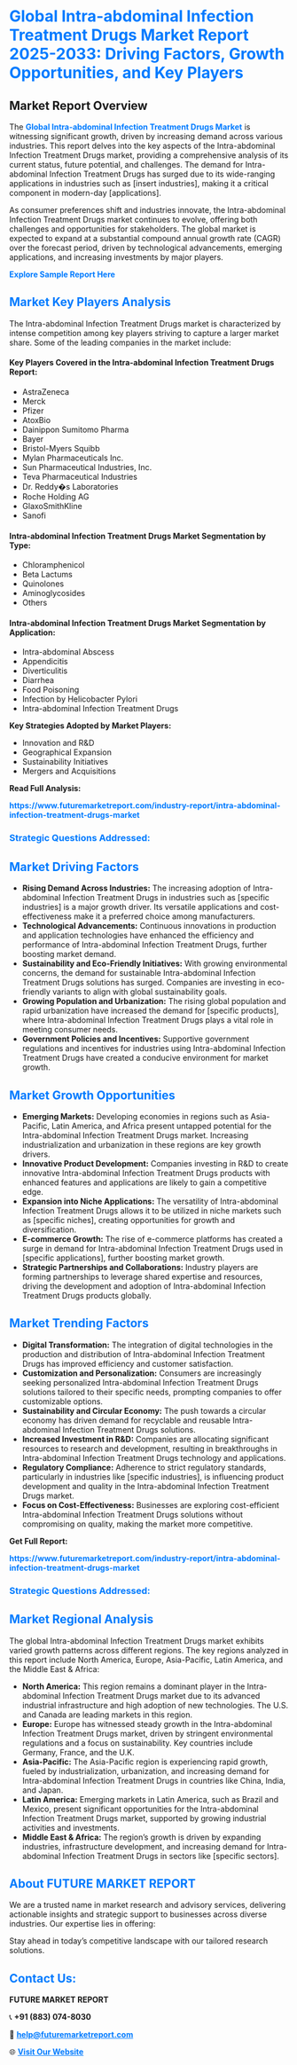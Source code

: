 <h1 style="color: #007BFF;">Global Intra-abdominal Infection Treatment Drugs Market Report 2025-2033: Driving Factors, Growth Opportunities, and Key Players</h1>

<section id="overview">
<h2>Market Report Overview</h2>
<p>The <a href="https://www.futuremarketreport.com/industry-report/intra-abdominal-infection-treatment-drugs-market" style="color: #007BFF; text-decoration: none;"><strong>Global Intra-abdominal Infection Treatment Drugs Market</strong></a> is witnessing significant growth, driven by increasing demand across various industries. This report delves into the key aspects of the Intra-abdominal Infection Treatment Drugs market, providing a comprehensive analysis of its current status, future potential, and challenges. The demand for Intra-abdominal Infection Treatment Drugs has surged due to its wide-ranging applications in industries such as [insert industries], making it a critical component in modern-day [applications].</p>
<p>As consumer preferences shift and industries innovate, the Intra-abdominal Infection Treatment Drugs market continues to evolve, offering both challenges and opportunities for stakeholders. The global market is expected to expand at a substantial compound annual growth rate (CAGR) over the forecast period, driven by technological advancements, emerging applications, and increasing investments by major players.</p>
</section>

<section id="overview">
<p><a href="https://www.futuremarketreport.com/request-sample/reportId=127417" style="color: #007BFF; text-decoration: none;"><strong>Explore Sample Report Here</strong></a></p>
</section>

<section id="key-players">
<h2 style="color: #007BFF;">Market Key Players Analysis</h2>
<p>The Intra-abdominal Infection Treatment Drugs market is characterized by intense competition among key players striving to capture a larger market share. Some of the leading companies in the market include:</p>
<h4>Key Players Covered in the Intra-abdominal Infection Treatment Drugs Report:</h4>
<ul><li>AstraZeneca</li><li>Merck</li><li>Pfizer</li><li>AtoxBio</li><li>Dainippon Sumitomo Pharma</li><li>Bayer</li><li>Bristol-Myers Squibb</li><li>Mylan Pharmaceuticals Inc.</li><li>Sun Pharmaceutical Industries, Inc.</li><li>Teva Pharmaceutical Industries</li><li>Dr. Reddy�s Laboratories</li><li>Roche Holding AG</li><li>GlaxoSmithKline</li><li>Sanofi</li></ul>
<h4>Intra-abdominal Infection Treatment Drugs Market Segmentation by Type:</h4>
<ul><li>Chloramphenicol</li><li>Beta Lactums</li><li>Quinolones</li><li>Aminoglycosides</li><li>Others</li></ul>

<h4>Intra-abdominal Infection Treatment Drugs Market Segmentation by Application:</h4>
<ul><li>Intra-abdominal Abscess</li><li>Appendicitis</li><li>Diverticulitis</li><li>Diarrhea</li><li>Food Poisoning</li><li>Infection by Helicobacter Pylori</li><li>Intra-abdominal Infection Treatment Drugs</li></ul>
<p><strong>Key Strategies Adopted by Market Players:</strong></p>
<ul>
<li>Innovation and R&D</li>
<li>Geographical Expansion</li>
<li>Sustainability Initiatives</li>
<li>Mergers and Acquisitions</li>
</ul>
</section>

<section>
<p><strong>Read Full Analysis: </strong></p><a href="https://www.futuremarketreport.com/industry-report/intra-abdominal-infection-treatment-drugs-market" style="color: #007BFF; text-decoration: none;"><strong>https://www.futuremarketreport.com/industry-report/intra-abdominal-infection-treatment-drugs-market</strong></a>
<h3 style="color: #007BFF;">Strategic Questions Addressed:</h3>
</section>

<section id="driving-factors">
<h2 style="color: #007BFF;">Market Driving Factors</h2>
<ul>
<li><strong>Rising Demand Across Industries:</strong> The increasing adoption of Intra-abdominal Infection Treatment Drugs in industries such as [specific industries] is a major growth driver. Its versatile applications and cost-effectiveness make it a preferred choice among manufacturers.</li>
<li><strong>Technological Advancements:</strong> Continuous innovations in production and application technologies have enhanced the efficiency and performance of Intra-abdominal Infection Treatment Drugs, further boosting market demand.</li>
<li><strong>Sustainability and Eco-Friendly Initiatives:</strong> With growing environmental concerns, the demand for sustainable Intra-abdominal Infection Treatment Drugs solutions has surged. Companies are investing in eco-friendly variants to align with global sustainability goals.</li>
<li><strong>Growing Population and Urbanization:</strong> The rising global population and rapid urbanization have increased the demand for [specific products], where Intra-abdominal Infection Treatment Drugs plays a vital role in meeting consumer needs.</li>
<li><strong>Government Policies and Incentives:</strong> Supportive government regulations and incentives for industries using Intra-abdominal Infection Treatment Drugs have created a conducive environment for market growth.</li>
</ul>
</section>

<section id="growth-opportunities">
<h2 style="color: #007BFF;">Market Growth Opportunities</h2>
<ul>
<li><strong>Emerging Markets:</strong> Developing economies in regions such as Asia-Pacific, Latin America, and Africa present untapped potential for the Intra-abdominal Infection Treatment Drugs market. Increasing industrialization and urbanization in these regions are key growth drivers.</li>
<li><strong>Innovative Product Development:</strong> Companies investing in R&D to create innovative Intra-abdominal Infection Treatment Drugs products with enhanced features and applications are likely to gain a competitive edge.</li>
<li><strong>Expansion into Niche Applications:</strong> The versatility of Intra-abdominal Infection Treatment Drugs allows it to be utilized in niche markets such as [specific niches], creating opportunities for growth and diversification.</li>
<li><strong>E-commerce Growth:</strong> The rise of e-commerce platforms has created a surge in demand for Intra-abdominal Infection Treatment Drugs used in [specific applications], further boosting market growth.</li>
<li><strong>Strategic Partnerships and Collaborations:</strong> Industry players are forming partnerships to leverage shared expertise and resources, driving the development and adoption of Intra-abdominal Infection Treatment Drugs products globally.</li>
</ul>
</section>

<section id="trending-factors">
<h2 style="color: #007BFF;">Market Trending Factors</h2>
<ul>
<li><strong>Digital Transformation:</strong> The integration of digital technologies in the production and distribution of Intra-abdominal Infection Treatment Drugs has improved efficiency and customer satisfaction.</li>
<li><strong>Customization and Personalization:</strong> Consumers are increasingly seeking personalized Intra-abdominal Infection Treatment Drugs solutions tailored to their specific needs, prompting companies to offer customizable options.</li>
<li><strong>Sustainability and Circular Economy:</strong> The push towards a circular economy has driven demand for recyclable and reusable Intra-abdominal Infection Treatment Drugs solutions.</li>
<li><strong>Increased Investment in R&D:</strong> Companies are allocating significant resources to research and development, resulting in breakthroughs in Intra-abdominal Infection Treatment Drugs technology and applications.</li>
<li><strong>Regulatory Compliance:</strong> Adherence to strict regulatory standards, particularly in industries like [specific industries], is influencing product development and quality in the Intra-abdominal Infection Treatment Drugs market.</li>
<li><strong>Focus on Cost-Effectiveness:</strong> Businesses are exploring cost-efficient Intra-abdominal Infection Treatment Drugs solutions without compromising on quality, making the market more competitive.</li>
</ul>
</section>

<section>
<p><strong>Get Full Report: </strong></p><a href="https://www.futuremarketreport.com/industry-report/intra-abdominal-infection-treatment-drugs-market" style="color: #007BFF; text-decoration: none;"><strong>https://www.futuremarketreport.com/industry-report/intra-abdominal-infection-treatment-drugs-market</strong></a>
<h3 style="color: #007BFF;">Strategic Questions Addressed:</h3>
</section>


<section id="regional-analysis">
<h2 style="color: #007BFF;">Market Regional Analysis</h2>
<p>The global Intra-abdominal Infection Treatment Drugs market exhibits varied growth patterns across different regions. The key regions analyzed in this report include North America, Europe, Asia-Pacific, Latin America, and the Middle East & Africa:</p>
<ul>
<li><strong>North America:</strong> This region remains a dominant player in the Intra-abdominal Infection Treatment Drugs market due to its advanced industrial infrastructure and high adoption of new technologies. The U.S. and Canada are leading markets in this region.</li>
<li><strong>Europe:</strong> Europe has witnessed steady growth in the Intra-abdominal Infection Treatment Drugs market, driven by stringent environmental regulations and a focus on sustainability. Key countries include Germany, France, and the U.K.</li>
<li><strong>Asia-Pacific:</strong> The Asia-Pacific region is experiencing rapid growth, fueled by industrialization, urbanization, and increasing demand for Intra-abdominal Infection Treatment Drugs in countries like China, India, and Japan.</li>
<li><strong>Latin America:</strong> Emerging markets in Latin America, such as Brazil and Mexico, present significant opportunities for the Intra-abdominal Infection Treatment Drugs market, supported by growing industrial activities and investments.</li>
<li><strong>Middle East & Africa:</strong> The region’s growth is driven by expanding industries, infrastructure development, and increasing demand for Intra-abdominal Infection Treatment Drugs in sectors like [specific sectors].</li>
</ul>
</section>

<footer>
<h2 style="color: #007BFF;">About FUTURE MARKET REPORT</h2>
<p>We are a trusted name in market research and advisory services, delivering actionable insights and strategic support to businesses across diverse industries. Our expertise lies in offering:</p>

<p>Stay ahead in today’s competitive landscape with our tailored research solutions.</p>

<h2 style="color: #007BFF;">Contact Us:</h2>
<p><strong>FUTURE MARKET REPORT</strong></p>
<p>📞 <strong>+91 (883) 074-8030</strong></p>
<p>📧 <strong><a href="mailto:help@futuremarketreport.com" style="color: #007BFF;">help@futuremarketreport.com</a></strong></p>
<p>🌐 <strong><a href="https://www.futuremarketreport.com/" style="color: #007BFF;">Visit Our Website</a></strong></p>
</footer>
